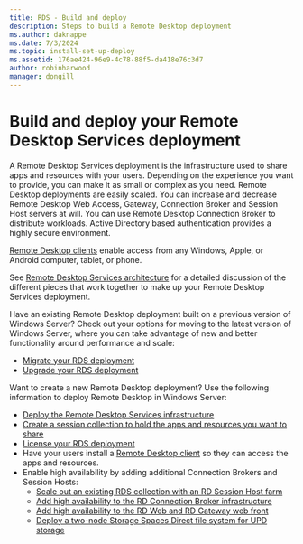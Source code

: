```yaml
---
title: RDS - Build and deploy
description: Steps to build a Remote Desktop deployment
ms.author: daknappe
ms.date: 7/3/2024
ms.topic: install-set-up-deploy
ms.assetid: 176ae424-96e9-4c78-88f5-da418e76c3d7
author: robinharwood
manager: dongill
---
```

# Build and deploy your Remote Desktop Services deployment

A Remote Desktop Services deployment is the infrastructure used to share apps and resources with your users. Depending on the experience you want to provide, you can make it as small or complex as you need. Remote Desktop deployments are easily scaled. You can increase and decrease Remote Desktop Web Access, Gateway, Connection Broker and Session Host servers at will. You can use Remote Desktop Connection Broker to distribute workloads. Active Directory based authentication provides a highly secure environment.

[Remote Desktop clients](clients/remote-desktop-clients.md) enable access from any Windows, Apple, or Android computer, tablet, or phone.

See [Remote Desktop Services architecture](desktop-hosting-logical-architecture.md) for a detailed discussion of the different pieces that work together to make up your Remote Desktop Services deployment.

Have an existing Remote Desktop deployment built on a previous version of Windows Server? Check out your options for moving to the latest version of Windows Server, where you can take advantage of new and better functionality around performance and scale:

- [Migrate your RDS deployment](migrate-rds-role-services.md)
- [Upgrade your RDS deployment](./upgrade-to-rds.md)

Want to create a new Remote Desktop deployment? Use the following information to deploy Remote Desktop in Windows Server:

- [Deploy the Remote Desktop Services infrastructure](rds-deploy-infrastructure.md)
- [Create a session collection to hold the apps and resources you want to share](rds-create-collection.md)
- [License your RDS deployment](rds-client-access-license.md)
- Have your users install a [Remote Desktop client](clients/remote-desktop-clients.md) so they can access the apps and resources.
- Enable high availability by adding additional Connection Brokers and Session Hosts:
   - [Scale out an existing RDS collection with an RD Session Host farm](rds-scale-rdsh-farm.md)
   - [Add high availability to the RD Connection Broker infrastructure](rds-connection-broker-cluster.md)
   - [Add high availability to the RD Web and RD Gateway web front](rds-rdweb-gateway-ha.md)
   - [Deploy a two-node Storage Spaces Direct file system for UPD storage](rds-storage-spaces-direct-deployment.md)
